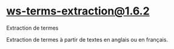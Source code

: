 # ws-terms-extraction@1.6.2

Extraction de termes

Extraction de termes à partir de textes en anglais ou en français.
